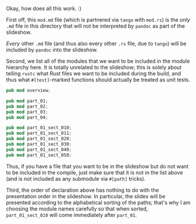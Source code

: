 Okay, how does all this work.  :)

First off, this `mod.md` file (which is partnered via `tango` with
`mod.rs`) is the *only* `.md` file in this directory that will not be
interpreted by `pandoc` as part of the slideshow.

*Every* other `.md` file (and thus also every other `.rs` file, due to
`tango`) will be included by `pandoc` into the slideshow.

Second, we list all of the modules that we want to be included in the
module hierarchy here. It is totally unrelated to the slideshow; this
is solely about telling `rustc` what Rust files we want to be included
during the build, and thus what `#[test]`-marked functions should
actually be treated as unit tests.

```rust
pub mod overview;

pub mod part_01;
pub mod part_02;
pub mod part_03;
pub mod part_04;

pub mod part_01_sect_010;
pub mod part_01_sect_011;
pub mod part_01_sect_020;
pub mod part_01_sect_030;
pub mod part_01_sect_040;
pub mod part_01_sect_050;
```

Thus, if you have a file that you want to be in the slideshow but do
not want to be included in the compile, just make sure that it is not
in the list above (and is not included as any submodule via `#[path]`
tricks).

Third, the order of declaration above has nothing to do with the
presentation order in the slideshow. In particular, the slides will be
presented according to the alphabetical sorting of the paths; that's
why I am choosing the module names carefully so that when sorted,
`part_01_sect_010` will come immediately after `part_01`.
